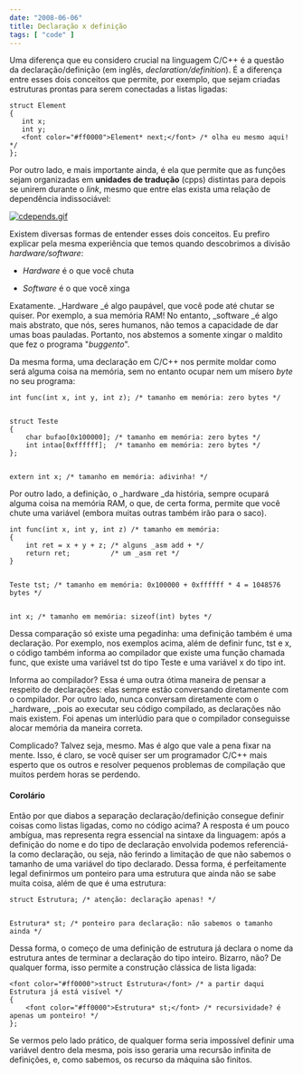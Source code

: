 ```yaml
---
date: "2008-06-06"
title: Declaração x definição
tags: [ "code" ]
---
```

Uma diferença que eu considero crucial na linguagem C/C++ é a questão da declaração/definição (em inglês, _declaration/definition_). É a diferença entre esses dois conceitos que permite, por exemplo, que sejam criadas estruturas prontas para serem conectadas a listas ligadas:

    
    struct Element
    {
       int x;
       int y;
       <font color="#ff0000">Element* next;</font> /* olha eu mesmo aqui! */
    };

Por outro lado, e mais importante ainda, é ela que permite que as funções sejam organizadas em **unidades de tradução** (cpps) distintas para depois se unirem durante o _link_, mesmo que entre elas exista uma relação de dependência indissociável:

[![cdepends.gif](/images/V6bmFbO.gif)](/images/cdepends.gif)

Existem diversas formas de entender esses dois conceitos. Eu prefiro explicar pela mesma experiência que temos quando descobrimos a divisão _hardware/software_:

	
  * _Hardware_ é o que você chuta

	
  * _Software_ é o que você xinga

Exatamente. _Hardware _é algo paupável, que você pode até chutar se quiser. Por exemplo, a sua memória RAM! No entanto, _software _é algo mais abstrato, que nós, seres humanos, não temos a capacidade de dar umas boas pauladas. Portanto, nos abstemos a somente xingar o maldito que fez o programa "_buggento_".

Da mesma forma, uma declaração em C/C++ nos permite moldar como será alguma coisa na memória, sem no entanto ocupar nem um mísero _byte_ no seu programa:

    
    int func(int x, int y, int z); /* tamanho em memória: zero bytes */

    
    struct Teste
    {
    	char bufao[0x100000]; /* tamanho em memória: zero bytes */
    	int intao[0xffffff];  /* tamanho em memória: zero bytes */
    };

    
    extern int x; /* tamanho em memória: adivinha! */

Por outro lado, a definição, o _hardware _da história, sempre ocupará alguma coisa na memória RAM, o que, de certa forma, permite que você chute uma variável (embora muitas outras também irão para o saco).

    
    int func(int x, int y, int z) /* tamanho em memória:
    {
    	int ret = x + y + z; /* alguns _asm add + */
    	return ret;          /* um _asm ret */
    }

    
    Teste tst; /* tamanho em memória: 0x100000 + 0xffffff * 4 = 1048576 bytes */

    
    int x; /* tamanho em memória: sizeof(int) bytes */

Dessa comparação só existe uma pegadinha: uma definição também é uma declaração. Por exemplo, nos exemplos acima, além de definir func, tst e x, o código também informa ao compilador que existe uma função chamada func, que existe uma variável tst do tipo Teste e uma variável x do tipo int.

Informa ao compilador? Essa é uma outra ótima maneira de pensar a respeito de declarações: elas sempre estão conversando diretamente com o compilador. Por outro lado, nunca conversam diretamente com o _hardware, _pois ao executar seu código compilado, as declarações não mais existem. Foi apenas um interlúdio para que o compilador conseguisse alocar memória da maneira correta.

Complicado? Talvez seja, mesmo. Mas é algo que vale a pena fixar na mente. Isso, é claro, se você quiser ser um programador C/C++ mais esperto que os outros e resolver pequenos problemas de compilação que muitos perdem horas se perdendo.

#### Corolário

Então por que diabos a separação declaração/definição consegue definir coisas como listas ligadas, como no código acima? A resposta é um pouco ambígua, mas representa regra essencial na sintaxe da linguagem: após a definição do nome e do tipo de declaração envolvida podemos referenciá-la como declaração, ou seja, não ferindo a limitação de que não sabemos o tamanho de uma variável do tipo declarado. Dessa forma, é perfeitamente legal definirmos um ponteiro para uma estrutura que ainda não se sabe muita coisa, além de que é uma estrutura:

    
    struct Estrutura; /* atenção: declaração apenas! */

    
    Estrutura* st; /* ponteiro para declaração: não sabemos o tamanho ainda */

Dessa forma, o começo de uma definição de estrutura já declara o nome da estrutura antes de terminar a declaração do tipo inteiro. Bizarro, não? De qualquer forma, isso permite a construção clássica de lista ligada:

    
    <font color="#ff0000">struct Estrutura</font> /* a partir daqui Estrutura já está visível */
    {
    	<font color="#ff0000">Estrutura* st;</font> /* recursividade? é apenas um ponteiro! */
    };

Se vermos pelo lado prático, de qualquer forma seria impossível definir uma variável dentro dela mesma, pois isso geraria uma recursão infinita de definições, e, como sabemos, os recurso da máquina são finitos.
